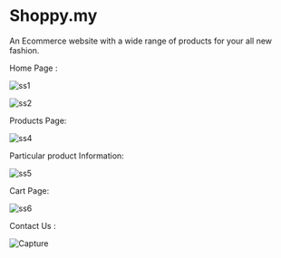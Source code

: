 # Shoppy.my
An Ecommerce website with a wide range of products for your all new fashion.



Home Page :



![ss1](https://user-images.githubusercontent.com/48278314/117936440-7bab0e80-b322-11eb-868b-e3f602f548cd.JPG)




![ss2](https://user-images.githubusercontent.com/48278314/117936464-81a0ef80-b322-11eb-9551-c77ce17a7563.JPG)



Products Page:



![ss4](https://user-images.githubusercontent.com/48278314/117936509-8e254800-b322-11eb-8001-b5843013ddc5.JPG)



Particular product Information:



![ss5](https://user-images.githubusercontent.com/48278314/117936543-9b423700-b322-11eb-8028-4a1d586eb2bb.JPG)



Cart Page:



![ss6](https://user-images.githubusercontent.com/48278314/117936580-a4330880-b322-11eb-817e-1ed43fe46523.JPG)



Contact Us :



![Capture](https://user-images.githubusercontent.com/48278314/123550604-e6f25800-d78b-11eb-832c-309dbbe2348d.JPG)




